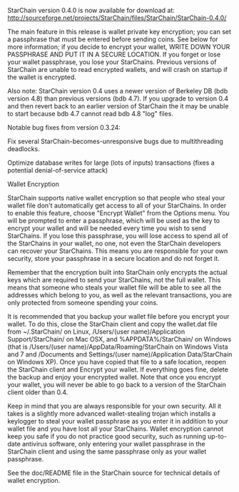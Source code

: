 StarChain version 0.4.0 is now available for download at:
http://sourceforge.net/projects/StarChain/files/StarChain/StarChain-0.4.0/

The main feature in this release is wallet private key encryption;
you can set a passphrase that must be entered before sending coins.
See below for more information; if you decide to encrypt your wallet,
WRITE DOWN YOUR PASSPHRASE AND PUT IT IN A SECURE LOCATION. If you
forget or lose your wallet passphrase, you lose your StarChains.
Previous versions of StarChain are unable to read encrypted wallets,
and will crash on startup if the wallet is encrypted.

Also note: StarChain version 0.4 uses a newer version of Berkeley DB
(bdb version 4.8) than previous versions (bdb 4.7). If you upgrade
to version 0.4 and then revert back to an earlier version of StarChain
the it may be unable to start because bdb 4.7 cannot read bdb 4.8
"log" files.


Notable bug fixes from version 0.3.24:

Fix several StarChain-becomes-unresponsive bugs due to multithreading
deadlocks.

Optimize database writes for large (lots of inputs) transactions
(fixes a potential denial-of-service attack)


Wallet Encryption

StarChain supports native wallet encryption so that people who steal your
wallet file don't automatically get access to all of your StarChains.
In order to enable this feature, choose "Encrypt Wallet" from the
Options menu.  You will be prompted to enter a passphrase, which
will be used as the key to encrypt your wallet and will be needed
every time you wish to send StarChains.  If you lose this passphrase,
you will lose access to spend all of the StarChains in your wallet,
no one, not even the StarChain developers can recover your StarChains.
This means you are responsible for your own security, store your
passphrase in a secure location and do not forget it.

Remember that the encryption built into StarChain only encrypts the
actual keys which are required to send your StarChains, not the full
wallet.  This means that someone who steals your wallet file will
be able to see all the addresses which belong to you, as well as the
relevant transactions, you are only protected from someone spending
your coins.

It is recommended that you backup your wallet file before you
encrypt your wallet.  To do this, close the StarChain client and
copy the wallet.dat file from ~/.StarChain/ on Linux, /Users/(user
name)/Application Support/StarChain/ on Mac OSX, and %APPDATA%/StarChain/
on Windows (that is /Users/(user name)/AppData/Roaming/StarChain on
Windows Vista and 7 and /Documents and Settings/(user name)/Application
Data/StarChain on Windows XP).  Once you have copied that file to a
safe location, reopen the StarChain client and Encrypt your wallet.
If everything goes fine, delete the backup and enjoy your encrypted
wallet.  Note that once you encrypt your wallet, you will never be
able to go back to a version of the StarChain client older than 0.4.

Keep in mind that you are always responsible for your own security.
All it takes is a slightly more advanced wallet-stealing trojan which
installs a keylogger to steal your wallet passphrase as you enter it
in addition to your wallet file and you have lost all your StarChains.
Wallet encryption cannot keep you safe if you do not practice
good security, such as running up-to-date antivirus software, only
entering your wallet passphrase in the StarChain client and using the
same passphrase only as your wallet passphrase.

See the doc/README file in the StarChain source for technical details
of wallet encryption.
